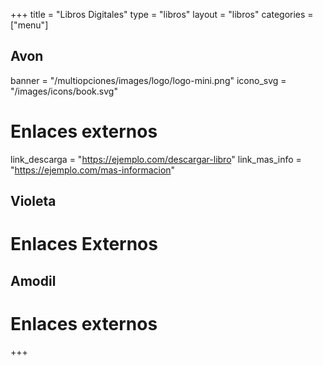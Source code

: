 +++
title = "Libros Digitales"
type = "libros"
layout = "libros"
categories = ["menu"]

## Avon
banner = "/multiopciones/images/logo/logo-mini.png"
icono_svg = "/images/icons/book.svg"
# Enlaces externos
link_descarga = "https://ejemplo.com/descargar-libro"
link_mas_info = "https://ejemplo.com/mas-informacion"

## Violeta 

# Enlaces Externos

## Amodil
# Enlaces externos

+++